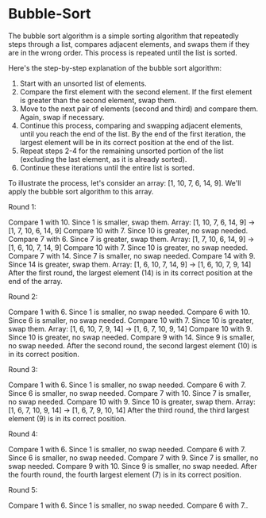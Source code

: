 # Bubble-Sort

The bubble sort algorithm is a simple sorting algorithm that repeatedly steps through a list, compares adjacent elements, and swaps them if they are in the wrong order. This process is repeated until the list is sorted.

Here's the step-by-step explanation of the bubble sort algorithm:

1. Start with an unsorted list of elements.
2. Compare the first element with the second element. If the first element is greater than the second element, swap them.
3. Move to the next pair of elements (second and third) and compare them. Again, swap if necessary.
4. Continue this process, comparing and swapping adjacent elements, until you reach the end of the list. By the end of the first iteration, the largest element will be in its correct position at the end of the list.
5. Repeat steps 2-4 for the remaining unsorted portion of the list (excluding the last element, as it is already sorted).
6. Continue these iterations until the entire list is sorted.


To illustrate the process, let's consider an array: [1, 10, 7, 6, 14, 9]. We'll apply the bubble sort algorithm to this array.

Round 1:

Compare 1 with 10. Since 1 is smaller, swap them. Array: [1, 10, 7, 6, 14, 9] -> [1, 7, 10, 6, 14, 9]
Compare 10 with 7. Since 10 is greater, no swap needed.
Compare 7 with 6. Since 7 is greater, swap them. Array: [1, 7, 10, 6, 14, 9] -> [1, 6, 10, 7, 14, 9]
Compare 10 with 7. Since 10 is greater, no swap needed.
Compare 7 with 14. Since 7 is smaller, no swap needed.
Compare 14 with 9. Since 14 is greater, swap them. Array: [1, 6, 10, 7, 14, 9] -> [1, 6, 10, 7, 9, 14]
After the first round, the largest element (14) is in its correct position at the end of the array.

Round 2:

Compare 1 with 6. Since 1 is smaller, no swap needed.
Compare 6 with 10. Since 6 is smaller, no swap needed.
Compare 10 with 7. Since 10 is greater, swap them. Array: [1, 6, 10, 7, 9, 14] -> [1, 6, 7, 10, 9, 14]
Compare 10 with 9. Since 10 is greater, no swap needed.
Compare 9 with 14. Since 9 is smaller, no swap needed.
After the second round, the second largest element (10) is in its correct position.

Round 3:

Compare 1 with 6. Since 1 is smaller, no swap needed.
Compare 6 with 7. Since 6 is smaller, no swap needed.
Compare 7 with 10. Since 7 is smaller, no swap needed.
Compare 10 with 9. Since 10 is greater, swap them. Array: [1, 6, 7, 10, 9, 14] -> [1, 6, 7, 9, 10, 14]
After the third round, the third largest element (9) is in its correct position.

Round 4:

Compare 1 with 6. Since 1 is smaller, no swap needed.
Compare 6 with 7. Since 6 is smaller, no swap needed.
Compare 7 with 9. Since 7 is smaller, no swap needed.
Compare 9 with 10. Since 9 is smaller, no swap needed.
After the fourth round, the fourth largest element (7) is in its correct position.

Round 5:

Compare 1 with 6. Since 1 is smaller, no swap needed.
Compare 6 with 7..
